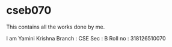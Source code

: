 # cseb070
This contains all the works done by me.

I am Yamini Krishna
Branch : CSE
Sec : B
Roll no : 318126510070
